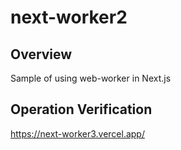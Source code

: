 # next-worker2

## Overview

Sample of using web-worker in Next.js

## Operation Verification

<https://next-worker3.vercel.app/>
